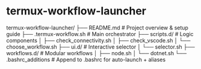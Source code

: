 # termux-workflow-launcher

termux-workflow-launcher/
├── README.md                    # Project overview & setup guide
├── .termux-workflow.sh          # Main orchestrator
├── scripts.d/                   # Logic components
│   ├── check_connectivity.sh
│   ├── check_vscode.sh
│   └── choose_workflow.sh
├── ui.d/                        # Interactive selector
│   └── selector.sh
├── workflows.d/                 # Modular workflows
│   ├── node.sh
│   └── dotnet.sh
└── .bashrc_additions            # Append to .bashrc for auto-launch + aliases
